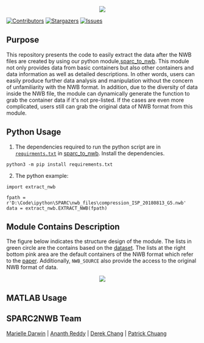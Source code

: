 <p align="center">
  <img src="https://user-images.githubusercontent.com/78009407/126273326-662b5aff-034f-4f48-a62a-69552195ff86.png" />
</p>

[![Contributors][contributors-shield]][contributors-url]
[![Stargazers][stars-shield]][stars-url]
[![Issues][issues-shield]][issues-url]

## Purpose
This repository presents the code to easily extract the data after the NWB files are created by using our python module,[sparc_to_nwb](https://github.com/lifestrugglee/sparc2nwb/blob/main/sparc_to_nwb/sparc_to_nwb.py). This module not only provides data from basic containers but also other containers and data information as well as detailed descriptions. In other words, users can easily produce further data analysis and manipulation without the concern of unfamiliarity with the NWB format. In addition, due to the diversity of data inside the NWB file, the module can dynamically generate the function to grab the container data if it's not pre-listed. If the cases are even more complicated, users still can grab the original data of NWB format from this module.


## Python Usage
1. The dependencies required to run the python script are in [`requirments.txt`](https://github.com/SPARC-FAIR-Codeathon/sparc2nwb/blob/main/sparc_to_nwb/requirements.txt) in [sparc_to_nwb](https://github.com/SPARC-FAIR-Codeathon/sparc2nwb/tree/main/sparc_to_nwb). Install the dependencies.
```shell
python3 -m pip install requirements.txt
```
2. The python example:
```shell
import extract_nwb

fpath = r'D:\Code\ipython\SPARC\nwb_files\compression_ISP_20180813_G5.nwb'
data = extract_nwb.EXTRACT_NWB(fpath)
```

## Module Contains Description
The figure below indicates the structure design of the module. The lists in green circle are the contains based on the [dataset](https://sparc.science/datasets/124?type=dataset&path=files). The lists at the right bottom pink area are the default containers of the NWB format which refer to the [paper](https://www.nature.com/articles/s41597-020-0415-9#Fig2). Additionally, `NWB_SOURCE` also provide the access to the original NWB format of data.

<p align="center">
  <img src="https://github.com/lifestrugglee/sparc2nwb/blob/main/extract_from_nwb/source_vs_nwb.png" />
</p>

## MATLAB Usage

## SPARC2NWB Team
[Marielle Darwin](https://github.com/mldarwin) | [Ananth Reddy](https://github.com/anbhimi) | [Derek Chang](https://github.com/DerekYJC) | [Patrick Chuang](https://github.com/lifestrugglee)

[contributors-shield]: https://img.shields.io/github/contributors/SPARC-FAIR-Codeathon/sparc2nwb.svg?style=flat-square
[contributors-url]: https://github.com/SPARC-FAIR-Codeathon/sparc2nwb/graphs/contributors
[stars-shield]: https://img.shields.io/github/stars/SPARC-FAIR-Codeathon/sparc2nwb.svg?style=flat-square
[stars-url]: https://github.com/SPARC-FAIR-Codeathon/sparc2nwb/stargazers
[issues-shield]: https://img.shields.io/github/issues/SPARC-FAIR-Codeathon/sparc2nwb.svg?style=flat-square
[issues-url]: https://github.com/SPARC-FAIR-Codeathon/sparc2nwb/issues
